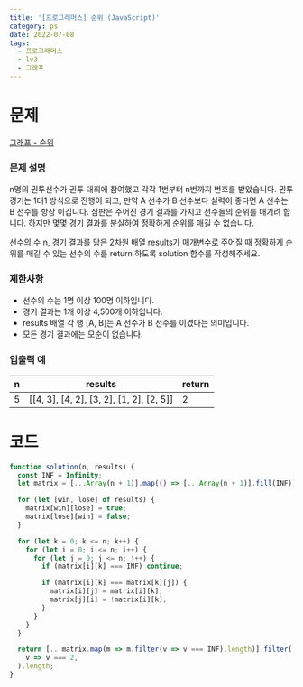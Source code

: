 ```yaml
---
title: '[프로그래머스] 순위 (JavaScript)'
category: ps
date: 2022-07-08
tags:
  - 프로그래머스
  - lv3
  - 그래프
---
```


# 문제

[그래프 - 순위](https://school.programmers.co.kr/learn/courses/30/lessons/49191)

### 문제 설명

n명의 권투선수가 권투 대회에 참여했고 각각 1번부터 n번까지 번호를 받았습니다. 권투 경기는 1대1 방식으로 진행이 되고, 만약 A 선수가 B 선수보다 실력이 좋다면 A 선수는 B 선수를 항상 이깁니다. 심판은 주어진 경기 결과를 가지고 선수들의 순위를 매기려 합니다. 하지만 몇몇 경기 결과를 분실하여 정확하게 순위를 매길 수 없습니다.

선수의 수 n, 경기 결과를 담은 2차원 배열 results가 매개변수로 주어질 때 정확하게 순위를 매길 수 있는 선수의 수를 return 하도록 solution 함수를 작성해주세요.

### 제한사항

- 선수의 수는 1명 이상 100명 이하입니다.
- 경기 결과는 1개 이상 4,500개 이하입니다.
- results 배열 각 행 [A, B]는 A 선수가 B 선수를 이겼다는 의미입니다.
- 모든 경기 결과에는 모순이 없습니다.

### 입출력 예

| n   | results                                  | return |
| --- | ---------------------------------------- | ------ |
| 5   | [[4, 3], [4, 2], [3, 2], [1, 2], [2, 5]] | 2      |

# 코드

```js
function solution(n, results) {
  const INF = Infinity;
  let matrix = [...Array(n + 1)].map(() => [...Array(n + 1)].fill(INF));

  for (let [win, lose] of results) {
    matrix[win][lose] = true;
    matrix[lose][win] = false;
  }

  for (let k = 0; k <= n; k++) {
    for (let i = 0; i <= n; i++) {
      for (let j = 0; j <= n; j++) {
        if (matrix[i][k] === INF) continue;

        if (matrix[i][k] === matrix[k][j]) {
          matrix[i][j] = matrix[i][k];
          matrix[j][i] = !matrix[i][k];
        }
      }
    }
  }

  return [...matrix.map(m => m.filter(v => v === INF).length)].filter(
    v => v === 2,
  ).length;
}
```
